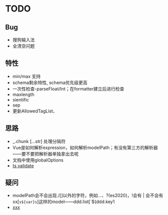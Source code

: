 # TODO

## Bug

+ 搜狗输入法
+ 全清空问题

## 特性

+ min/max 支持
+ schema剩余特性, schema优先级更高
+ 一次性检查-parseFloat/Int；在formatter建立后进行检查
+ maxlength
+ sientific
+ sep
+ 更新AllowedTagList、

## 思路

+ _.chunk [...str] 处理分隔符
+ Vue是如何解析expression，如何解析modelPath；有没有第三方的解析器——要不要把解析器单独拿出去呢
+ 文档中使用globalOptions
+ [ts validate](https://www.tslang.cn/docs/handbook/namespaces.html)

## 疑问

+ modelPath会不会出现./[]以外的字符，例如...、?(es2020)，!会有  |   会不会有xx[``s${var}s``]这样的model——ddd.list[`${ddd.key1
+ [xxx](https://github.com/tuchk4/storybook-readme)
